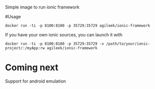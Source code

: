 Simple image to run ionic framework

#Usage
``` 
docker run -ti -p 8100:8100 -p 35729:35729 agileek/ionic-framework
```
If you have your own ionic sources, you can launch it with
```
docker run -ti -p 8100:8100 -p 35729:35729 -v /path/to/your/ionic-project/:/myApp:rw agileek/ionic-framework
```
# Coming next
Support for android emulation
